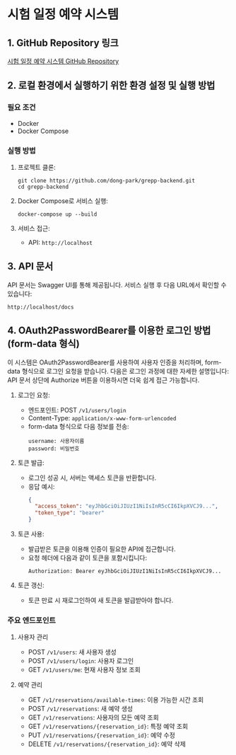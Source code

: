 # 시험 일정 예약 시스템

## 1. GitHub Repository 링크

[시험 일정 예약 시스템 GitHub Repository](https://github.com/dong-park/grepp-backend)

## 2. 로컬 환경에서 실행하기 위한 환경 설정 및 실행 방법

### 필요 조건

- Docker
- Docker Compose

### 실행 방법

1. 프로젝트 클론:
   ```
   git clone https://github.com/dong-park/grepp-backend.git
   cd grepp-backend
   ```

2. Docker Compose로 서비스 실행:
   ```
   docker-compose up --build
   ```

3. 서비스 접근:
    - API: `http://localhost`

## 3. API 문서

API 문서는 Swagger UI를 통해 제공됩니다. 서비스 실행 후 다음 URL에서 확인할 수 있습니다:

`http://localhost/docs`

## 4. OAuth2PasswordBearer를 이용한 로그인 방법 (form-data 형식)

이 시스템은 OAuth2PasswordBearer를 사용하여 사용자 인증을 처리하며, form-data 형식으로 로그인 요청을 받습니다. 다음은 로그인 과정에 대한 자세한 설명입니다:
API 문서 상단에 Authorize 버튼을 이용하시면 더욱 쉽게 접근 가능합니다.

1. 로그인 요청:
    - 엔드포인트: POST `/v1/users/login`
    - Content-Type: `application/x-www-form-urlencoded`
    - form-data 형식으로 다음 정보를 전송:
      ```
      username: 사용자이름
      password: 비밀번호
      ```

2. 토큰 발급:
    - 로그인 성공 시, 서버는 액세스 토큰을 반환합니다.
    - 응답 예시:
      ```json
      {
        "access_token": "eyJhbGciOiJIUzI1NiIsInR5cCI6IkpXVCJ9...",
        "token_type": "bearer"
      }
      ```

3. 토큰 사용:
    - 발급받은 토큰을 이용해 인증이 필요한 API에 접근합니다.
    - 요청 헤더에 다음과 같이 토큰을 포함시킵니다:
      ```
      Authorization: Bearer eyJhbGciOiJIUzI1NiIsInR5cCI6IkpXVCJ9...
      ```

4. 토큰 갱신:
    - 토큰 만료 시 재로그인하여 새 토큰을 발급받아야 합니다.

### 주요 엔드포인트

1. 사용자 관리
    - POST `/v1/users`: 새 사용자 생성
    - POST `/v1/users/login`: 사용자 로그인
    - GET `/v1/users/me`: 현재 사용자 정보 조회

2. 예약 관리
    - GET `/v1/reservations/available-times`: 이용 가능한 시간 조회
    - POST `/v1/reservations`: 새 예약 생성
    - GET `/v1/reservations`: 사용자의 모든 예약 조회
    - GET `/v1/reservations/{reservation_id}`: 특정 예약 조회
    - PUT `/v1/reservations/{reservation_id}`: 예약 수정
    - DELETE `/v1/reservations/{reservation_id}`: 예약 삭제
